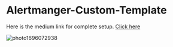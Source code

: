 # Alertmanger-Custom-Template

Here is the medium link for complete setup.
[Click here](https://medium.com/@sanskaragrawalla/customizing-alert-email-templates-in-alertmanager-cda37527908d)

![photo1696072938](https://github.com/sanskar153/Alertmanger-Custom-Template/assets/79687388/e04d13e0-d4de-4f0c-89ae-cf0dc7899495)

